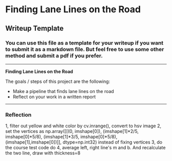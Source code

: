 # **Finding Lane Lines on the Road** 

## Writeup Template

### You can use this file as a template for your writeup if you want to submit it as a markdown file. But feel free to use some other method and submit a pdf if you prefer.

---

**Finding Lane Lines on the Road**

The goals / steps of this project are the following:
* Make a pipeline that finds lane lines on the road
* Reflect on your work in a written report


[//]: # (Image References)

[image1]: ./examples/grayscale.jpg "Grayscale"

---

### Reflection

1, filter out yellow and white color by cv.inrange(), convert to hsv image
2, set the vertices  as np.array([[(0, imshape[0]), (imshape[1]*2/5, imshape[0]*5/8),
    (imshape[1]*3/5, imshape[0]*5/8), (imshape[1],imshape[0])]], dtype=np.int32) instead of fixing
vertices
3, do the course test code do
4, average left, right line's m and b. And recalculate the two line, draw with thickness=8
